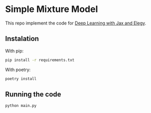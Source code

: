 # Simple Mixture Model

This repo implement the code for [Deep Learning with Jax and Elegy](). 

## Instalation

With pip:

```bash
pip install -r requirements.txt
```
With poetry:

```bash
poetry install
```

## Running the code
```python
python main.py
```